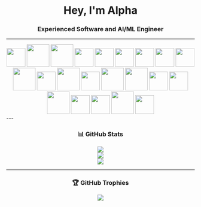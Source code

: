 <div align="center">

#  Hey, I'm Alpha  
### Experienced Software and AI/ML Engineer

</div>

---
<div align="center">

<!-- First Row -->
<img src="https://cdn.jsdelivr.net/gh/devicons/devicon/icons/css3/css3-original.svg" width="50" height="50"/>
<img src="https://cdn.jsdelivr.net/gh/devicons/devicon/icons/python/python-original.svg" width="60" height="60"/>
<img src="https://cdn.jsdelivr.net/gh/devicons/devicon/icons/javascript/javascript-original.svg" width="60" height="60"/>
<img src="https://cdn.jsdelivr.net/gh/devicons/devicon/icons/html5/html5-original.svg" width="50" height="50"/>
<img src="https://cdn.jsdelivr.net/gh/devicons/devicon/icons/markdown/markdown-original.svg" width="50" height="50"/>
<img src="https://cdn.jsdelivr.net/gh/devicons/devicon/icons/amazonwebservices/amazonwebservices-original.svg" width="50" height="50"/>
<img src="https://cdn.jsdelivr.net/gh/devicons/devicon/icons/firebase/firebase-plain.svg" width="50" height="50"/>
<img src="https://cdn.jsdelivr.net/gh/devicons/devicon/icons/vercel/vercel-original.svg" width="50" height="50"/>
<img src="https://cdn.jsdelivr.net/gh/devicons/devicon/icons/netlify/netlify-original.svg" width="50" height="50"/>

<!-- Second Row -->
<br/>
<img src="https://cdn.jsdelivr.net/gh/devicons/devicon/icons/react/react-original.svg" width="60" height="60"/>
<img src="https://cdn.jsdelivr.net/gh/devicons/devicon/icons/redux/redux-original.svg" width="50" height="50"/>
<img src="https://cdn.jsdelivr.net/gh/devicons/devicon/icons/nodejs/nodejs-original.svg" width="60" height="60"/>
<img src="https://cdn.jsdelivr.net/gh/devicons/devicon/icons/tailwindcss/tailwindcss-plain.svg" width="50" height="50"/>
<img src="https://cdn.jsdelivr.net/gh/devicons/devicon/icons/mongodb/mongodb-original.svg" width="60" height="60"/>
<img src="https://cdn.jsdelivr.net/gh/devicons/devicon/icons/figma/figma-original.svg" width="60" height="60"/>
<img src="https://cdn.jsdelivr.net/gh/devicons/devicon/icons/inkscape/inkscape-original.svg" width="50" height="50"/>
<img src="https://cdn.jsdelivr.net/gh/devicons/devicon/icons/github/github-original.svg" width="50" height="50"/>

<!-- Third Row -->
<br/>
<img src="https://cdn.jsdelivr.net/gh/devicons/devicon/icons/tensorflow/tensorflow-original.svg" width="60" height="60"/>
<img src="https://cdn.jsdelivr.net/gh/devicons/devicon/icons/pytorch/pytorch-original.svg" width="50" height="50"/>

<img src="https://cdn.jsdelivr.net/gh/devicons/devicon/icons/keras/keras-original.svg" width="50" height="50"/>
<img src="https://cdn.jsdelivr.net/gh/devicons/devicon/icons/numpy/numpy-original.svg" width="60" height="60"/>
<img src="https://cdn.jsdelivr.net/gh/devicons/devicon/icons/pandas/pandas-original.svg" width="50" height="50"/>

</div>
---

<div align="center">

### 📊 GitHub Stats

![](https://github-readme-stats.vercel.app/api?username=AyshaSaeedButt&theme=shadow_green&hide_border=false&include_all_commits=false&count_private=false)  
![](https://nirzak-streak-stats.vercel.app/?user=AyshaSaeedButt&theme=shadow_green&hide_border=false)  
![](https://github-readme-stats.vercel.app/api/top-langs/?username=AyshaSaeedButt&theme=shadow_green&hide_border=false&include_all_commits=false&count_private=false&layout=compact)

</div>

---

<div align="center">

### 🏆 GitHub Trophies

![](https://github-profile-trophy.vercel.app/?username=AyshaSaeedButt&theme=shadow_red&no-frame=false&no-bg=true&margin-w=4)

</div>

<!-- Proudly created with GPRM ( https://gprm.itsvg.in ) -->
